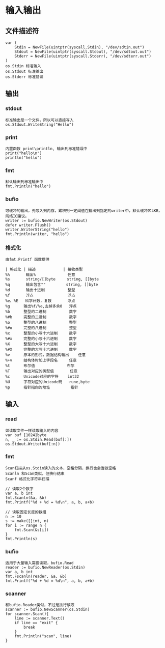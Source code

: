 # 输入输出

## 文件描述符

    var (
        Stdin = NewFile(uintptr(syscall.Stdin), "/dev/sdtin.out")
        Stdout = NewFile(uintptr(syscall.Stdout), "/dev/sdtout.out")
        Stderr = NewFile(uintptr(syscall.Stderr), "/dev/sdterr.out")
    )
    os.Stdin 标准输入
    os.Stdout 标准输出
    os.Stderr 标准错误


##  输出
### stdout
    标准输出是一个文件，所以可以直接写入
    os.Stdout.WriteString("Hello")


### print
    内置函数 print\println, 输出到标准错误中
    print("hello\n")
    println("hello")
    
### fmt
    默认输出到标准输出中
    fmt.Println("hello")

### bufio
    可缓冲的输出，先写入到内存，累积到一定阈值在输出到指定的writer中，默认缓冲区4KB，网络IO建议。
    writer := bufio.NewWriter(os.Stdout)
    defer writer.Flush()
    writer.WriterString("hello")
    fmt.Println(writer, "hello")


### 格式化
    由fmt.Printf 函数提供

    | 格式化 | 描述            | 接收类型
    %%       输出%              任意
    %s       string/[]byte     string, []byte
    %q       输出包含""         string, []byte
    %d       输出十进制          整型
    %f       浮点               浮点
    %e、%E   科学计数，复数       浮点
    %g      输出%f/%e,去掉多余0   浮点
    %b      整型的二进制          数字
    %#b     完整的二进制          数字
    %o      整型的八进制          整型
    %#o     完整的八进制          整型
    %x      整型的小写十六进制     数字
    %#x     完整的小写十六进制     数字
    %X      整型的大写十六进制     数字
    %#X     完整的大写十六进制     数字
    %v      原本的形式，数据结构输出    任意
    %+v     结构体时加上字段名     任意
    %t      布尔值              布尔
    %T      输出对应的类型值       任意
    %c      Unicode对应的字符    int32
    %U      字符对应的Unicode码   rune,byte
    %p      指针指向的地址         指针
### 

## 输入

### read
    如读取文件一样读取输入的内容
    var buf [1024]byte
    n, _ := os.Stdin.Read(buf[:])
    os.Stdout.Write(buf[:n])

### fmt
    Scan扫描从os.Stdin读入的文本，空格分隔，换行也会当做空格
    Scanln 和Scan类似，但换行结束
    Scanf 格式化字符串扫描
    
    // 读取2个数字
    var a, b int
    fmt.Scanln(&a, &b)
    fmt.Printf("%d + %d = %d\n", a, b, a+b)

    // 读取固定长度的数组
    n := 10
    s := make([]int, n)
    for i := range n {
        fmt.Scan(&s[i])
    }
    fmt.Println(s)
    

### bufio
    适用于大量输入需要读取，bufio.Read
    reader := bufio.NewReader(os.Stdin)
    var a, b int
    fmt.Fscanln(reader, &a, &b)
    fmt.Printf("%d + %d = %d\n", a, b, a+b)

### scanner
    和bufio.Reader类似，不过是按行读取
    scanner := bufio.NewScanner(os.Stdin)
    for scanner.Scan(){
        line := scanner.Text()
        if line == "exit" {
            break
        }
        fmt.Println("scan", line)
    }

###

